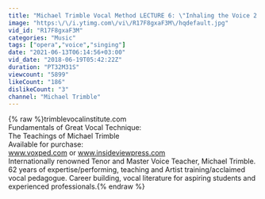 ```yaml
---
title: "Michael Trimble Vocal Method LECTURE 6: \"Inhaling the Voice 2 - inalare la voce-sliding back\""
image: "https:\/\/i.ytimg.com\/vi\/R17F8gxaF3M\/hqdefault.jpg"
vid_id: "R17F8gxaF3M"
categories: "Music"
tags: ["opera","voice","singing"]
date: "2021-06-13T06:14:56+03:00"
vid_date: "2018-06-19T05:42:22Z"
duration: "PT32M31S"
viewcount: "5899"
likeCount: "186"
dislikeCount: "3"
channel: "Michael Trimble"
---
```

{% raw %}trimblevocalinstitute.com   <br />Fundamentals of Great Vocal Technique:<br />The Teachings of Michael Trimble<br />Available for purchase:<br />www.voxped.com or www.insideviewpress.com <br />Internationally renowned Tenor and Master Voice Teacher, Michael Trimble. 62 years of expertise/performing, teaching and Artist training/acclaimed vocal pedagogue.  Career building, vocal literature for aspiring students and experienced professionals.{% endraw %}
